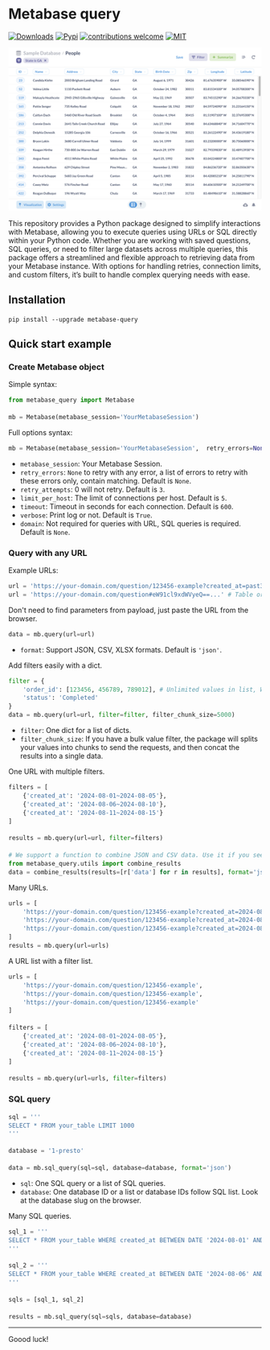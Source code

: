 # Metabase query
[![Downloads](https://img.shields.io/pypi/dm/metabase-query)](https://pypi.org/project/metabase-query)
[![Pypi](https://img.shields.io/pypi/v/metabase-query)](https://pypi.org/project/metabase-query)
[![contributions welcome](https://img.shields.io/badge/contributions-welcome-brightgreen.svg)](https://github.com/tranngocminhhieu/metabase-query/issues)
[![MIT](https://img.shields.io/github/license/tranngocminhhieu/metabase-query)](https://github.com/tranngocminhhieu/metabase-query/blob/main/LICENSE)

![example-table.png](https://raw.githubusercontent.com/tranngocminhhieu/metabase-query/main/example-table.png)

This repository provides a Python package designed to simplify interactions with Metabase, allowing you to execute queries using URLs or SQL directly within your Python code. Whether you are working with saved questions, SQL queries, or need to filter large datasets across multiple queries, this package offers a streamlined and flexible approach to retrieving data from your Metabase instance. With options for handling retries, connection limits, and custom filters, it’s built to handle complex querying needs with ease.
## Installation
```shell
pip install --upgrade metabase-query
```

## Quick start example

### Create Metabase object

Simple syntax:

```python
from metabase_query import Metabase

mb = Metabase(metabase_session='YourMetabaseSession')
```
Full options syntax:
```python
mb = Metabase(metabase_session='YourMetabaseSession',  retry_errors=None, retry_attempts=3, limit_per_host=5, timeout=600, verbose=True, domain=None)
```
- `metabase_session`: Your Metabase Session.
- `retry_errors`: `None` to retry with any error, a list of errors to retry with these errors only, contain matching. Default is `None`.
- `retry_attempts`: 0 will not retry. Default is `3`.
- `limit_per_host`: The limit of connections per host. Default is `5`.
- `timeout`: Timeout in seconds for each connection. Default is `600`.
- `verbose`: Print log or not. Default is `True`.
- `domain`: Not required for queries with URL, SQL queries is required. Default is `None`.

### Query with any URL
Example URLs:
```python
url = 'https://your-domain.com/question/123456-example?created_at=past3months' # Saved question
url = 'https://your-domain.com/question#eW91cl9xdWVyeQ==...' # Table or unsaved SQL query
```

Don't need to find parameters from payload, just paste the URL from the browser.
```python
data = mb.query(url=url)
```
- `format`: Support JSON, CSV, XLSX formats. Default is `'json'`.

Add filters easily with a dict.
```python
filter = {
    'order_id': [123456, 456789, 789012], # Unlimited values in list, WOW!
    'status': 'Completed'
}
data = mb.query(url=url, filter=filter, filter_chunk_size=5000)
```
- `filter`: One dict for a list of dicts.
- `filter_chunk_size`: If you have a bulk value filter, the package will splits your values into chunks to send the requests, and then concat the results into a single data.

One URL with multiple filters.
```python
filters = [
    {'created_at': '2024-08-01~2024-08-05'},
    {'created_at': '2024-08-06~2024-08-10'},
    {'created_at': '2024-08-11~2024-08-15'}
]

results = mb.query(url=url, filter=filters)

# We support a function to combine JSON and CSV data. Use it if you see data sets are the same columns.
from metabase_query.utils import combine_results
data = combine_results(results=[r['data'] for r in results], format='json')
```
Many URLs.
```python
urls = [
    'https://your-domain.com/question/123456-example?created_at=2024-08-01~2024-08-05',
    'https://your-domain.com/question/123456-example?created_at=2024-08-06~2024-08-10',
    'https://your-domain.com/question/123456-example?created_at=2024-08-11~2024-08-15'
]
results = mb.query(url=urls)
```
A URL list with a filter list.
```python
urls = [
    'https://your-domain.com/question/123456-example',
    'https://your-domain.com/question/123456-example',
    'https://your-domain.com/question/123456-example'
]

filters = [
    {'created_at': '2024-08-01~2024-08-05'},
    {'created_at': '2024-08-06~2024-08-10'},
    {'created_at': '2024-08-11~2024-08-15'}
]

results = mb.query(url=urls, filter=filters)
```

### SQL query
```python
sql = '''
SELECT * FROM your_table LIMIT 1000
'''

database = '1-presto'

data = mb.sql_query(sql=sql, database=database, format='json')
```
- `sql`: One SQL query or a list of SQL queries.
- `database`: One database ID or a list or database IDs follow SQL list. Look at the database slug on the browser.

Many SQL queries.
```python
sql_1 = '''
SELECT * FROM your_table WHERE created_at BETWEEN DATE '2024-08-01' AND '2024-08-05'
'''

sql_2 = '''
SELECT * FROM your_table WHERE created_at BETWEEN DATE '2024-08-06' AND '2024-08-10'
'''

sqls = [sql_1, sql_2]

results = mb.sql_query(sql=sqls, database=database)
```
---
Goood luck!
